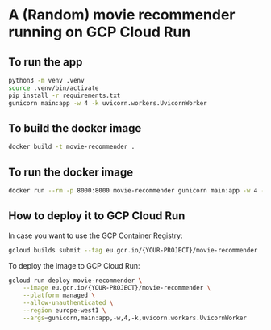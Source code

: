 # A (Random) movie recommender running on GCP Cloud Run

## To run the app

```bash
python3 -m venv .venv
source .venv/bin/activate
pip install -r requirements.txt
gunicorn main:app -w 4 -k uvicorn.workers.UvicornWorker
```

## To build the docker image

```bash
docker build -t movie-recommender .
```

## To run the docker image

```bash
docker run --rm -p 8000:8000 movie-recommender gunicorn main:app -w 4 -k uvicorn.workers.UvicornWorker
```

## How to deploy it to GCP Cloud Run

In case you want to use the GCP Container Registry:
```bash
gcloud builds submit --tag eu.gcr.io/{YOUR-PROJECT}/movie-recommender
```

To deploy the image to GCP Cloud Run:
```bash
gcloud run deploy movie-recommender \
    --image eu.gcr.io/{YOUR-PROJECT}/movie-recommender \
    --platform managed \
    --allow-unauthenticated \
    --region europe-west1 \
    --args=gunicorn,main:app,-w,4,-k,uvicorn.workers.UvicornWorker
```
